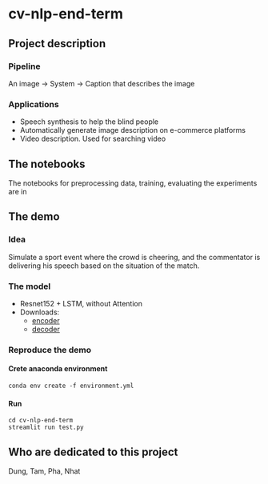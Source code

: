 # cv-nlp-end-term


## Project description


### Pipeline
An image &#8594; System &#8594; Caption that describes the image


### Applications
- Speech synthesis to help the blind people
- Automatically generate image description on e-commerce platforms
- Video description. Used for searching video


## The notebooks
The notebooks for preprocessing data, training, evaluating the experiments are in 


## The demo


### Idea
Simulate a sport event where the crowd is cheering, and the commentator is delivering his speech based on the situation of the match.


### The model
- Resnet152 + LSTM, without Attention
- Downloads:
  - [encoder](https://drive.google.com/file/d/1mrRQaHuPRClyW_TklpVmnlu4jb-_J5xX/view?usp=sharing)
  - [decoder](https://drive.google.com/file/d/12e-P6eQfmm_tU05f8-a-xF-DIvEKcBso/view?usp=sharing)

### Reproduce the demo


#### Crete anaconda environment
```
conda env create -f environment.yml
```


#### Run
```
cd cv-nlp-end-term
streamlit run test.py
```

## Who are dedicated to this project
Dung, Tam, Pha, Nhat
